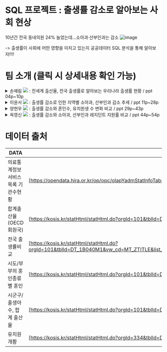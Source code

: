 # SQL 프로젝트 : 출생률 감소로 알아보는 사회 현상
10년간 전국 동네의원 24% 늘었는데…소아과·산부인과는 감소
![image](https://github.com/voo0o08/SQL_PROJECT/assets/155411941/ca2333af-be17-4a04-b8a5-6c3122919d3b)

-> 출생률이 사회에 어떤 영향을 미치고 있는지 공공데이터 SQL 분석을 통해 알아보자!!!!

# 팀 소개 (클릭 시 상세내용 확인 가능)
<details>
<summary> 손예림 <a href="https://github.com/osllzd" height="5" width="10" target="_blank">
	<img src="https://img.shields.io/badge/github-181717?style=flat-square&logo=github&logoColor=white"/><a> : 전세계 출산율, 전국 출생률로 알아보는 우리나라 출생률 현황 / ppt 04p~10p </summary>
<div markdown="1">



</div>
</details>

<details>
<summary> 이윤서 <a href="https://github.com/voo0o08" height="5" width="10" target="_blank">
	<img src="https://img.shields.io/badge/github-181717?style=flat-square&logo=github&logoColor=white"/><a> : 출생률 감소로 인한 지역별 소아과, 산부인과 감소 추세 / ppt 11p~28p </summary>
<div markdown="1">

# 

## ✏️Table

![image](https://github.com/voo0o08/SQL_PROJECT/assets/155411941/ce311614-777c-4ed6-9543-8ca16c322a51)


데이터는 공공 데이터 포털의 자료를 필요한 부분만 합하여 Database에 table을 생성

## ✏️전처리 과정

![image](https://github.com/voo0o08/SQL_PROJECT/assets/155411941/18855441-1f59-4660-8af9-610636f8512a)


결측치가 -로 표기되어 있어 데이터의 형가 숫자형이 아닌 varchar로 들어감  0으로 바꿔줌 

![image](https://github.com/voo0o08/SQL_PROJECT/assets/155411941/950aaa0b-6f88-4920-897f-a5bf79784503)


for문을 사용하여 테이블들과 컬럼에 반복적으로 접근하여 “-”기호를 공백으로 변경

![image](https://github.com/voo0o08/SQL_PROJECT/assets/155411941/d7aa5ac4-2f33-48d8-a185-e3867bab3197)


공백 처리가 끝난 후에는 varchar형이 아닌 int로 형변환

![image](https://github.com/voo0o08/SQL_PROJECT/assets/155411941/6d52f939-0c54-4f00-9bc1-3c20cfce2ed8)


산부인과만 분석하기 위해 각 테이블의 시도 컬럼을 key로 join

단, 해당 쿼리문을 진료과 이름만 바꿔서 사용할 수 있기 때문에 아래와 같이 파이썬의 문자열 format과 반복문을 통해 병원 과 별로 테이블을 생성

![image](https://github.com/voo0o08/SQL_PROJECT/assets/155411941/324c6e3a-0aa0-40f0-8475-e5a35f468d3c)


따라서 17개 지역의 24개 과에 대한 병원 정보에 대한 DataFrame을 얻을 수 있음 

## ✏️데이터분석1 - 진료과로 보기

![image](https://github.com/voo0o08/SQL_PROJECT/assets/155411941/5a394fe7-f21c-4e51-bb13-d08c415c850f)


전체 병원 수에 대한 그래프 

---

![image](https://github.com/voo0o08/SQL_PROJECT/assets/155411941/ed88d3a1-a2f9-4ba7-bc4f-bddd070228b7)


주요(인기과)에 대한 그래프 

---
![image](https://github.com/voo0o08/SQL_PROJECT/assets/155411941/57e6aaf8-25af-48cb-90c6-e96092c9ca1e)
산부인과, 소아청소년과에 대한 그래프 

전체 병원수와 인기과는 해마다 병원이 증가하는 추세를 보이지만 아동과 관련된 산부인과와 소아청소년과는 유지만 하고 있는 추세를 보임 

## ✏️데이터분석2 - 지역으로 보기

![image](https://github.com/voo0o08/SQL_PROJECT/assets/155411941/15e98e6d-99be-48e9-b700-fb69d524a1a4)


---

![image](https://github.com/voo0o08/SQL_PROJECT/assets/155411941/043c1c12-019a-4977-b770-c96bf9d54f21)


---

![image](https://github.com/voo0o08/SQL_PROJECT/assets/155411941/05dfb153-0ff1-49da-a09e-7d83f8eca5ce)

---

![image](https://github.com/voo0o08/SQL_PROJECT/assets/155411941/47ce9fd4-a834-4ea0-b82c-7fc31127b5e2)

## ✏️결론

타과들은 증가 / 유지하는 추세에 비해

소아과와 산부인과가 감소 / 유지되는 경향

→ 출생률이 감소하며 자연스럽게 산부인과와 소아과가 감소되는 것을 알 수 있음

</div>
</details>

<details>
<summary> 양현우 <a href="https://github.com/daat1996" height="5" width="10" target="_blank">
	<img src="https://img.shields.io/badge/github-181717?style=flat-square&logo=github&logoColor=white"/><a> : 출생률 감소와 혼인수, 유치원생 수 변화 비교 / ppt 29p~43p </summary>
<div markdown="1">



</div>
</details>

<details>
<summary> 옥영신 <a href="https://github.com/YeongshinOk" height="5" width="10" target="_blank">
	<img src="https://img.shields.io/badge/github-181717?style=flat-square&logo=github&logoColor=white"/><a> : 출생률 감소와 소아과, 산부인과 레지던트 지원률 비교 / ppt 44p~54p </summary>
<div markdown="1">



</div>
</details>


# 데이터 출처 

| DATA | LINK |
| ------ | ------ |
| 의료통계정보서비스목록 기관수현황 | [https://opendata.hira.or.kr/op/opc/olapYadmStatInfoTab4.do]|
| 합계출산율(OECD회원국) | [https://kosis.kr/statHtml/statHtml.do?orgId=101&tblId=DT_2KAA207_OECD]|
| 전국 출생률비교 | [https://kosis.kr/statHtml/statHtml.do?orgId=101&tblId=DT_1B040M1&vw_cd=MT_ZTITLE&list_id=A_7&scrId=&seqNo=&lang_mode=ko&obj_var_id=&itm_id=&conn_path=MT_ZTITLE&path=%252FstatisticsList%252FstatisticsListIndex.do]|
| 시도/부부의 혼인종류별 혼인 | [https://kosis.kr/statHtml/statHtml.do?orgId=101&tblId=DT_1B83A11&conn_path=I3] |
| 시군구/출생아수, 합계 출산율 | [https://kosis.kr/statHtml/statHtml.do?orgId=101&tblId=DT_1B8000H&vw_cd=&list_id=&scrId=&seqNo=&lang_mode=ko&obj_var_id=&itm_id=&conn_path=K1][PlMe] |
| 유치원 개황 | [https://kosis.kr/statHtml/statHtml.do?orgId=334&tblId=DT_1963003_001] |

